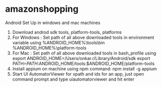 # amazonshopping
Android Set Up in windows and mac machines
1. Download androd sdk tools, platform-tools, platforms
2. For Windows : Set path of all above downloaded tools in environment variable using %ANDROID_HOME%\tools\bin %ANDROID_HOME%\platform-tools
3. For Mac : Set path of all above downloaded tools in bash_profile using 
			 export ANDROID_HOME=/Users/onkar.r/Library/Android/sdk
			 export PATH=$PATH:$ANDROID_HOME/tools:$ANDROID_HOME/platform-tools
4. Install appium on machine using npm command: npm install -g appium
5. Start UI AutomatorViewer for xpath and ids for an app, just open command prompt and type uiautomatorviewer and hit enter
